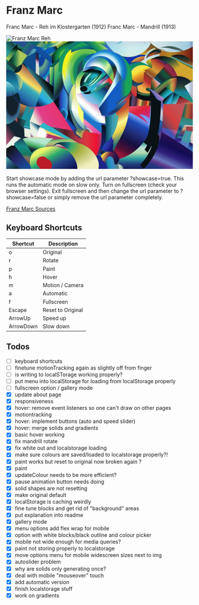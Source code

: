 # Franz Marc

Franc Marc - Reh im Klostergarten (1912)
Franc Marc - Mandrill (1913)

![Franz Marc Reh](franz-marc.jpeg)
![Franz Marc Mandrill](mandrill.jpeg)

Start showcase mode by adding the url parameter ?showcase=true.
This runs the automatic mode on slow only. Turn on fullscreen (check your browser settings). Exit fullscreen and then change the url parameter to ?showcase=false or simply remove the url parameter completely. 


[Franz Marc Sources](https://www.wikidata.org/wiki/Wikidata:WikiProject_sum_of_all_paintings/Creator/Franz_Marc)



## Keyboard Shortcuts

| Shortcut  | Description          |
|-----------|----------------------|
| o         | Original             |
| r         | Rotate               |
| p         | Paint                |
| h         | Hover                |
| m         | Motion / Camera      |
| a         | Automatic            |
| f         | Fullscreen           |
| Escape    | Reset to Original    |
| ArrowUp   | Speed up             |
| ArrowDown | Slow down            |




## Todos


- [ ] keyboard shortcuts
- [ ] finetune motionTracking again as slightly off from finger
- [ ] is writing to localSTorage working properly?
- [ ] put menu into localStorage for loading from localStorage properly
- [ ] fullscreen option / gallery mode
- [x] update about page
- [x] responsiveness
- [x] hover: remove event listeners so one can't draw on other pages
- [x] motiontracking
- [x] hover: implement buttons (auto and speed slider)
- [x] hover: merge solids and gradients
- [x] basic hover working
- [x] fix mandrill rotate
- [x] fix white out and localstorage loading
- [x] make sure colours are saved/loaded to localstorage properly?!
- [x] paint works but reset to original now broken again ?
- [x] paint
- [x] updateColour needs to be more efficient?
- [x] pause animation button needs doing
- [x] solid shapes are not resetting
- [x] make original default
- [x] localStorage is caching weirdly
- [x] fine tune blocks and get rid of "background" areas
- [x] put explanation into readme
- [x] gallery mode
- [x] menu options add flex wrap for mobile
- [x] option with white blocks/black outline and colour picker
- [x] mobile not wide enough for media queries?
- [x] paint not storing properly to localstorage
- [x] move options menu for mobile widescreen sizes next to img
- [x] autoslider problem
- [x] why are solids only generating once?
- [x] deal with mobile "mouseover" touch
- [x] add automatic version
- [x] finish localstorage stuff
- [x] work on gradients

